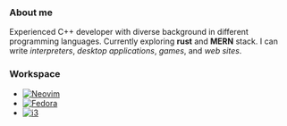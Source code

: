 ### About me
Experienced C++ developer with diverse background in different programming languages. Currently exploring **rust** and **MERN** stack. I can write _interpreters_, _desktop applications_, _games_, and _web sites_.

### Workspace
- [![Neovim](https://img.shields.io/badge/Neovim-57A143?logo=neovim&logoColor=fff)](#)
- [![Fedora](https://img.shields.io/badge/Fedora-51A2DA?logo=fedora&logoColor=fff)](#)
- [![i3](https://github.com/i3/i3/blob/next/docs/logo-30.png)](https://github.com/i3/i3)
